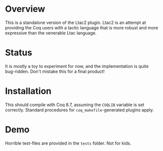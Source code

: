 Overview
========

This is a standalone version of the Ltac2 plugin. Ltac2 is an attempt at
providing the Coq users with a tactic language that is more robust and more
expressive than the venerable Ltac language.

Status
========

It is mostly a toy to experiment for now, and the implementation is quite
bug-ridden. Don't mistake this for a final product!

Installation
============

This should compile with Coq 8.7, assuming the `COQLIB` variable is set
correctly. Standard procedures for `coq_makefile`-generated plugins apply.

Demo
====

Horrible test-files are provided in the `tests` folder. Not for kids.
